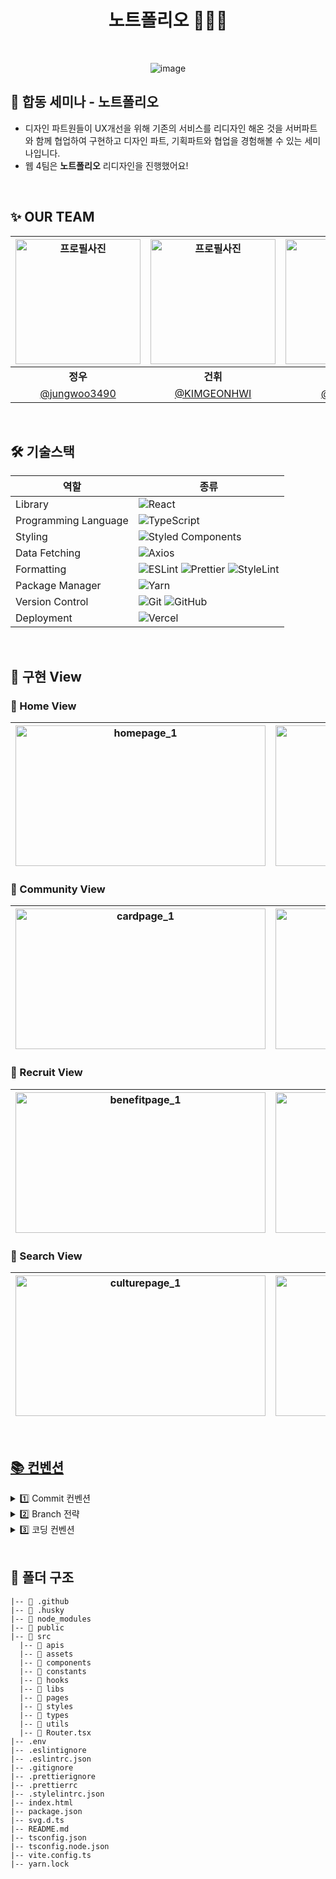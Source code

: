 <div align="center">

# 노트폴리오 👨🏻‍🎨


<br />

![image](https://github.com/NOW-SOPT-CDSP-TEAM-WEB4/Notefolio-Client/assets/60962533/c7d36a27-dce1-4dcf-8633-5d8abd11099b)

</div>

## 📌 합동 세미나 - 노트폴리오

- 디자인 파트원들이 UX개선을 위해 기존의 서비스를 리디자인 해온 것을 서버파트와 함께 협업하여 구현하고 디자인 파트, 기획파트와 협업을 경험해볼 수 있는 세미나입니다.
- 웹 4팀은 **노트폴리오** 리디자인을 진행했어요!

<br/>

## ✨ OUR TEAM
   <div align="center">
     
| <img src="https://avatars.githubusercontent.com/u/60962533?v=4" width="200" alt="프로필사진"> | <img src="https://avatars.githubusercontent.com/u/66071954?v=4" width="200" alt="프로필사진"> | <img src="https://avatars.githubusercontent.com/u/66528589?v=4" width="200" alt="프로필사진"> |
| :-------------------------------------------------------------------------------------------: | :-------------------------------------------------------------------------------------------: | :-------------------------------------------------------------------------------------------: |
|                            <div align = "center"><b>정우</b></div>                            |                            <div align = "center"><b>건휘</b></div>                            |                            <div align = "center"><b>신지</b></div>                            |
|                            [@jungwoo3490](https://github.com/jungwoo3490)                             |                        [@KIMGEONHWI](https://github.com/KIMGEONHWI)                         |                       [@sinji2102](https://github.com/sinji2102)                        |

</div>
<br />

<h2> 🛠 기술스택 </h2>

   <div align="center">

| 역할                 | 종류                                                                                                                                                                                                                                                                                                                            |
| -------------------- | ------------------------------------------------------------------------------------------------------------------------------------------------------------------------------------------------------------------------------------------------------------------------------------------------------------------------------- |
| Library              | ![React](https://img.shields.io/badge/React-61DAFB?style=for-the-badge&logo=React&logoColor=black)                                                                                                                                                                                                                              |
| Programming Language | ![TypeScript](https://img.shields.io/badge/TypeScript-3178C6?style=for-the-badge&logo=TypeScript&logoColor=white)                                                                                                                                                                                                               |
| Styling              | ![Styled Components](https://img.shields.io/badge/styled--components-DB7093?style=for-the-badge&logo=styled-components&logoColor=white)                                                                                                                                                                                         |
| Data Fetching        | ![Axios](https://img.shields.io/badge/Axios-5A29E4?style=for-the-badge&logo=Axios&logoColor=white)  |                                                                                                                                                                                                              |
| Formatting           | ![ESLint](https://img.shields.io/badge/ESLint-4B3263?style=for-the-badge&logo=eslint&logoColor=white) ![Prettier](https://img.shields.io/badge/prettier-1A2C34?style=for-the-badge&logo=prettier&logoColor=F7BA3E) ![StyleLint](https://img.shields.io/badge/stylelint-E0EFEF?style=for-the-badge&logo=stylelint&logoColor=000) |
| Package Manager      | ![Yarn](https://img.shields.io/badge/Yarn-2C8EBB?style=for-the-badge&logo=yarn&logoColor=white)   |
| Version Control      | ![Git](https://img.shields.io/badge/git-%23F05033.svg?style=for-the-badge&logo=git&logoColor=white) ![GitHub](https://img.shields.io/badge/github-%23121011.svg?style=for-the-badge&logo=github&logoColor=white)                                                                                                                |
| Deployment           | ![Vercel](https://img.shields.io/badge/Vercel-000000?style=for-the-badge&logo=vercel&logoColor=white)                                                                                                                                                                                                                           |

</div>
<br />

## 🌳 구현 View
### 🌿 Home View

| <img width="400" height="225" alt="homepage_1" src="https://github.com/NOW-SOPT-CDSP-TEAM-WEB4/Notefolio-Client/assets/60962533/62cadc02-33da-48b0-91f8-a67857557099"> | <img width="400" height="225" alt="homepage_2" src="https://github.com/NOW-SOPT-CDSP-TEAM-WEB4/Notefolio-Client/assets/60962533/c089a446-dc6a-49a2-a5a1-e3b84fd278fa"> | 
| :---: | :---: |



### 🌿 Community View

| <img width="400" height="225" alt="cardpage_1" src="https://github.com/NOW-SOPT-CDSP-TEAM-WEB4/Notefolio-Client/assets/60962533/6a7d1133-920b-408e-bb12-cc95f287fc32" > | <img width="400" height="225" alt="cardpage_2" src="https://github.com/NOW-SOPT-CDSP-TEAM-WEB4/Notefolio-Client/assets/60962533/fc194eae-3014-43a8-9b28-d329b328e4dd" > | 
| :---: | :---: |


### 🌿 Recruit View

| <img width="400" height="225" alt="benefitpage_1" src="https://github.com/NOW-SOPT-CDSP-TEAM-WEB4/Notefolio-Client/assets/60962533/7e4b855d-5f3a-4662-8bd0-ae4bf50ae4c9" > | <img width="400" height="225" alt="benefitpage_2" src="https://github.com/NOW-SOPT-CDSP-TEAM-WEB4/Notefolio-Client/assets/60962533/02e77a2e-b18d-48e9-b21a-f6d996cfabf6"> | 
| :---: | :---: |



### 🌿 Search View

| <img width="400" height="225" alt="culturepage_1" src="https://github.com/NOW-SOPT-CDSP-TEAM-WEB4/Notefolio-Client/assets/60962533/c9f2a080-8c42-453b-a2da-c2b492f28492"> | <img width="400" height="225" alt="homepage_2" src="https://github.com/NOW-SOPT-CDSP-TEAM-WEB4/Notefolio-Client/assets/60962533/1a6e71a7-1a15-4ad3-adcf-3b75832dd8df"> | 
| :---: | :---: |

<br/>

## [📚 컨벤션](https://jungwoo3490.notion.site/c8131384f0be4ef29b69add4fbe8abf3)

<details>
<summary>  1️⃣ Commit 컨벤션  </summary>

### commit 규칙

**키워드: 내용**

- **예시:**
  - `init: 초기 세팅`
  - `feat: 기능 개발`

<br/>

**Commit 메시지 종류 설명**


| 제목         | 내용                                                                 |
| ------------ | -------------------------------------------------------------------- |
| init         | 초기 세팅                                           |
| feat         | 새로운 기능을 추가할 경우                                            |
| style        | 기능에 영향을 주지 않는 커밋, 코드 순서, css 등의 포맷에 관한 커밋  |
| fix          | 버그를 고친 경우                                                    |
| refactor     | 프로덕션 코드 리팩토링                                              |
| docs         | 문서를 수정한 경우, 파일 삭제, 파일명 수정 등 ex) README.md          |
| chore        | 빌드 테스트 업데이트, 패키지 매니저를 설정하는 경우, 주석 추가, 자잘한 문서 수정 |
| code review  | 코드 리뷰 반영                                                      |
</details>


<details>
<summary> 2️⃣ Branch 전략 </summary>

### 브랜치 전략

`페이지명/#이슈번호-기능명`

### Git Branch

- 브랜치 운영
  - `main`: 완전히 안전하다고 판단되었을 때, 즉 배포가 가능한 최종 merge하는 브랜치
  - `develop`: 배포하기 전 개발 중일 때 각자의 브랜치에서 merge하는 브랜치 (default 브랜치)
  - `feature/페이지명`: 각 페이지별 기능 개발 브랜치, 개발이 완료되면 `develop` 브랜치로 병합
  - `페이지명/#이슈번호-기능명`: feature 브랜치. 새로운 기능 개발. 개발이 완료되면 `feature/페이지명` 브랜치로 병합

</details>

<details>
<summary> 3️⃣ 코딩 컨벤션 </summary>
<br/>
  
1. **상수는 영문 대문자 스네이크 표기법 (예를 들면 키값)**
  2. **클래스나 컴포넌트는 대문자 파스칼 케이스 사용 (함수형 컴포넌트)**
  3. **컴포넌트는 rfce, 나머지 함수는 화살표 함수 이용**
  4. **암시적 반환을 최대한 활용 (early return)**
  5. **axios 쓸 때  then & catch, async await 쓸 때 try & catch 사용**
  6. **구조분해할당 적극 이용**
  ```tsx
    // 구조분해 사용 X
    const SearchBar = (props) => {
      const { a, b, c } = props;
      ...
      
    // 구조분해 사용 O
    const SearchBar = ({ a, b, c }) => {
      ...
  ```
   7. **구조분해할당 적극 이용**
   8. **변수 등을 조합해서 문자열을 생성할 때는 반드시 리터럴을 이용**
   9. **switch-case 사용시 break 강제**
   10. **조건문은 반드시 삼항 연산자 사용**
   11. **for는 지양하고 forEach, map을 사용**
   12. **주석은 작성하려고 하는 대상 바로 위에 작성**
   13. **button 태그에는 type을 명시**
   14. **버튼, 헤더와 같이 common component에서는 children 적극 활용**
   15. **styleds-components 는 tsx 맨 아래에 선언**
   16. **컴포넌트 최상단에 감싸는 것은 {컴포넌트명}Wrapper**
   17. **컴포넌트 선언과 처음 styled-components 선언 사이 한줄 띄어쓰기**
   18. **컴포넌트에서 props로 전달받은 interface를 선언해줄 때, 컴포넌트명 + Props로 선언**


</details>


<br/>

<h2> 📁 폴더 구조 </h2>

```
|-- 📁 .github
|-- 📁 .husky
|-- 📁 node_modules
|-- 📁 public
|-- 📁 src
  |-- 📁 apis
  |-- 📁 assets
  |-- 📁 components
  |-- 📁 constants
  |-- 📁 hooks
  |-- 📁 libs
  |-- 📁 pages
  |-- 📁 styles
  |-- 📁 types
  |-- 📁 utils
  |-- 📁 Router.tsx
|-- .env
|-- .eslintignore
|-- .eslintrc.json
|-- .gitignore
|-- .prettierignore
|-- .prettierrc
|-- .stylelintrc.json
|-- index.html
|-- package.json
|-- svg.d.ts
|-- README.md
|-- tsconfig.json
|-- tsconfig.node.json
|-- vite.config.ts
|-- yarn.lock
```
<br />

